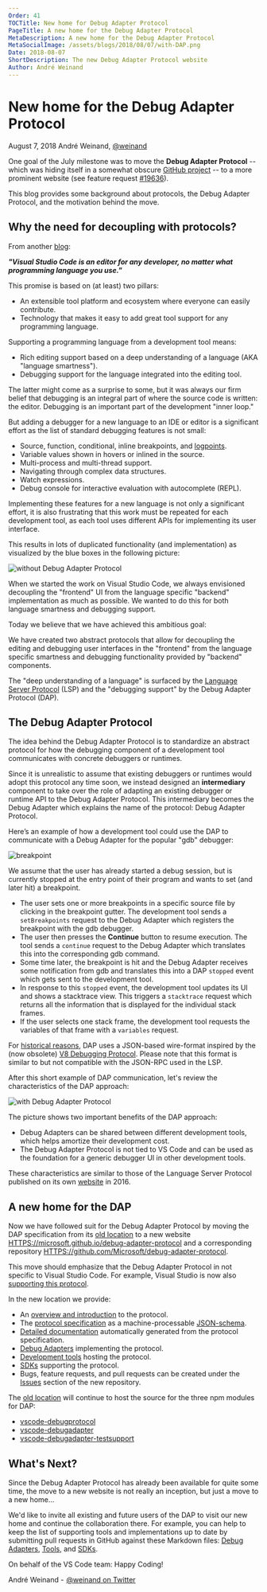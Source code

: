 ```yaml
---
Order: 41
TOCTitle: New home for Debug Adapter Protocol
PageTitle: A new home for the Debug Adapter Protocol
MetaDescription: A new home for the Debug Adapter Protocol
MetaSocialImage: /assets/blogs/2018/08/07/with-DAP.png
Date: 2018-08-07
ShortDescription: The new Debug Adapter Protocol website
Author: André Weinand
---
```

# New home for the Debug Adapter Protocol

August 7, 2018 André Weinand, [@weinand](HTTPS://twitter.com/weinand)

One goal of the July milestone was to move the **Debug Adapter Protocol** -- which was hiding itself in a somewhat obscure [GitHub project](HTTPS://github.com/Microsoft/vscode-debugadapter-node) -- to a more prominent website (see feature request [#19636](HTTPS://github.com/Microsoft/vscode/issues/19636)).

This blog provides some background about protocols, the Debug Adapter Protocol, and the motivation behind the move.

## Why the need for decoupling with protocols?

From another [blog](HTTPS://code.visualstudio.com/blogs/2016/06/27/common-language-protocol):

**_"Visual Studio Code is an editor for any developer, no matter what programming language you use."_**

This promise is based on (at least) two pillars:

- An extensible tool platform and ecosystem where everyone can easily contribute.
- Technology that makes it easy to add great tool support for any programming language.

Supporting a programming language from a development tool means:

- Rich editing support based on a deep understanding of a language (AKA "language smartness").
- Debugging support for the language integrated into the editing tool.

The latter might come as a surprise to some, but it was always our firm belief that debugging is an integral part of where the source code is written: the editor. Debugging is an important part of the development "inner loop."

But adding a debugger for a new language to an IDE or editor is a significant effort as the list of standard debugging features is not small:

- Source, function, conditional, inline breakpoints, and [logpoints](HTTPS://code.visualstudio.com/blogs/2018/07/12/introducing-logpoints-and-auto-attach).
- Variable values shown in hovers or inlined in the source.
- Multi-process and multi-thread support.
- Navigating through complex data structures.
- Watch expressions.
- Debug console for interactive evaluation with autocomplete (REPL).

Implementing these features for a new language is not only a significant effort, it is also frustrating that this work must be repeated for each development tool, as each tool uses different APIs for implementing its user interface.

This results in lots of duplicated functionality (and implementation) as visualized by the blue boxes in the following picture:

![without Debug Adapter Protocol](without-DAP.png)

When we started the work on Visual Studio Code, we always envisioned decoupling the "frontend" UI from the language specific "backend" implementation as much as possible. We wanted to do this for both language smartness and debugging support.

Today we believe that we have achieved this ambitious goal:

We have created two abstract protocols that allow for decoupling the editing and debugging user interfaces in the "frontend" from the language specific smartness and debugging functionality provided by "backend" components.

The "deep understanding of a language" is surfaced by the [Language Server Protocol](HTTPS://microsoft.github.io/language-server-protocol/) (LSP) and the "debugging support" by the Debug Adapter Protocol (DAP).

## The Debug Adapter Protocol

The idea behind the Debug Adapter Protocol is to standardize an abstract protocol for how the debugging component of a development tool communicates with concrete debuggers or runtimes.

Since it is unrealistic to assume that existing debuggers or runtimes would adopt this protocol any time soon, we instead designed an **intermediary** component to take over the role of adapting an existing debugger or runtime API to the Debug Adapter Protocol. This intermediary becomes the Debug Adapter which explains the name of the protocol: Debug Adapter Protocol.

Here’s an example of how a development tool could use the DAP to communicate with a Debug Adapter for the popular "gdb" debugger:

![breakpoint](breakpoint.png)

We assume that the user has already started a debug session, but is currently stopped at the entry point of their program and wants to set (and later hit) a breakpoint.

- The user sets one or more breakpoints in a specific source file by clicking in the breakpoint gutter. The development tool sends a `setBreakpoints` request to the Debug Adapter which registers the breakpoint with the gdb debugger.
- The user then presses the **Continue** button to resume execution. The tool sends a `continue` request to the Debug Adapter which translates this into the corresponding gdb command.
- Some time later, the breakpoint is hit and the Debug Adapter receives some notification from gdb and translates this into a DAP `stopped` event which gets sent to the development tool.
- In response to this `stopped` event, the development tool updates its UI and shows a stacktrace view. This triggers a `stacktrace` request which returns all the information that is displayed for the individual stack frames.
- If the user selects one stack frame, the development tool requests the variables of that frame with a `variables` request.

For [historical reasons](HTTPS://github.com/Microsoft/vscode-debugadapter-node/issues/58), DAP uses a JSON-based wire-format inspired by the (now obsolete) [V8 Debugging Protocol](HTTPS://github.com/dtretyakov/node-tools/wiki/Debugging-Protocol). Please note that this format is similar to but not compatible with the JSON-RPC used in the LSP.

After this short example of DAP communication, let's review the characteristics of the DAP approach:

![with Debug Adapter Protocol](with-DAP.png)

The picture shows two important benefits of the DAP approach:

- Debug Adapters can be shared between different development tools, which helps amortize their development cost.
- The Debug Adapter Protocol is not tied to VS Code and can be used as the foundation for a generic debugger UI in other development tools.

These characteristics are similar to those of the Language Server Protocol published on its own [website](HTTPS://microsoft.github.io/language-server-protocol/) in 2016.

## A new home for the DAP

Now we have followed suit for the Debug Adapter Protocol by moving the DAP specification from its [old location](HTTPS://github.com/Microsoft/vscode-debugadapter-node) to a new website [HTTPS://microsoft.github.io/debug-adapter-protocol](HTTPS://microsoft.github.io/debug-adapter-protocol/) and a corresponding repository [HTTPS://github.com/Microsoft/debug-adapter-protocol](HTTPS://github.com/Microsoft/debug-adapter-protocol).

This move should emphasize that the Debug Adapter Protocol in not specific to Visual Studio Code. For example, Visual Studio is now also [supporting this protocol](HTTPS://devblogs.microsoft.com/visualstudio/adding-support-for-debug-adapters-to-visual-studio-ide).

In the new location we provide:

- An [overview and introduction](HTTPS://microsoft.github.io/debug-adapter-protocol/overview) to the protocol.
- The [protocol specification](HTTPS://microsoft.github.io/debug-adapter-protocol/debugAdapterProtocol.json) as a machine-processable [JSON-schema](HTTP://json-schema.org).
- [Detailed documentation](HTTPS://microsoft.github.io/debug-adapter-protocol/specification) automatically generated from the protocol specification.
- [Debug Adapters](HTTPS://microsoft.github.io/debug-adapter-protocol/implementors/adapters/) implementing the protocol.
- [Development tools](HTTPS://microsoft.github.io/debug-adapter-protocol/implementors/tools/) hosting the protocol.
- [SDKs](HTTPS://microsoft.github.io/debug-adapter-protocol/implementors/sdks/) supporting the protocol.
- Bugs, feature requests, and pull requests can be created under the [Issues](HTTPS://github.com/Microsoft/debug-adapter-protocol/issues) section of the new repository.

The [old location](HTTPS://github.com/Microsoft/vscode-debugadapter-node) will continue to host the source for the three npm modules for DAP:

- [vscode-debugprotocol](HTTPS://www.npmjs.com/package/vscode-debugprotocol)
- [vscode-debugadapter](HTTPS://www.npmjs.com/package/vscode-debugadapter)
- [vscode-debugadapter-testsupport](HTTPS://www.npmjs.com/package/vscode-debugadapter-testsupport)

## What's Next?

Since the Debug Adapter Protocol has already been available for quite some time, the move to a new website is not really an inception, but just a move to a new home...

We'd like to invite all existing and future users of the DAP to visit our new home and continue the collaboration there. For example, you can help to keep the list of supporting tools and implementations up to date by submitting pull requests in GitHub against these Markdown files:
[Debug Adapters](HTTPS://github.com/Microsoft/debug-adapter-protocol/blob/gh-pages/_implementors/adapters.md),
[Tools](HTTPS://github.com/Microsoft/debug-adapter-protocol/blob/gh-pages/_implementors/tools.md), and
[SDKs](HTTPS://github.com/Microsoft/debug-adapter-protocol/blob/gh-pages/_implementors/sdks.md).

On behalf of the VS Code team: Happy Coding!

André Weinand -  [@weinand on Twitter](HTTPS://twitter.com/weinand)
